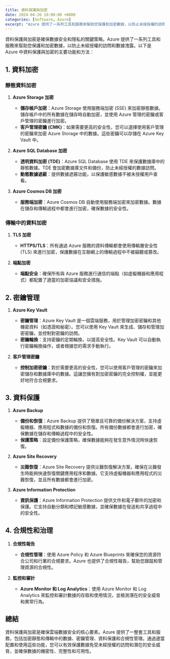 ```yaml
---
title: 資料保護與加密
date: 2024-04-26 19:00:00 +0800
categories: [Software, Azure]
excerpt: "Azure 提供了一系列工具和服務來幫助您保護和加密數據，以防止未經授權的訪問和數據洩露。"
---
```


資料保護與加密是確保數據安全和隱私的關鍵策略。Azure 提供了一系列工具和服務來幫助您保護和加密數據，以防止未經授權的訪問和數據洩露。以下是 Azure 中資料保護與加密的主要功能和方法：

## **1. 資料加密**

### **靜態資料加密**

1. **Azure Storage 加密**
   - **儲存帳戶加密**：Azure Storage 使用服務端加密 (SSE) 來加密靜態數據。儲存帳戶中的所有數據在儲存時自動加密，並使用 Azure 管理的密鑰或客戶管理的密鑰進行加密。
   - **客戶管理密鑰 (CMK)**：如果需要更高的安全性，您可以選擇使用客戶管理的密鑰來加密 Azure Storage 中的數據。這些密鑰可以存儲在 Azure Key Vault 中。

2. **Azure SQL Database 加密**
   - **透明資料加密 (TDE)**：Azure SQL Database 使用 TDE 來保護數據庫中的靜態數據。TDE 會加密數據庫文件和備份，防止未經授權的數據訪問。
   - **動態數據遮蔽**：提供數據遮蔽功能，以保護敏感數據不被未授權用戶查看。

3. **Azure Cosmos DB 加密**
   - **服務端加密**：Azure Cosmos DB 自動使用服務端加密來加密數據。數據在儲存和傳輸過程中都會進行加密，確保數據的安全性。

### **傳輸中的資料加密**

1. **TLS 加密**
   - **HTTPS/TLS**：所有通過 Azure 服務的資料傳輸都會使用傳輸層安全性 (TLS) 來進行加密，保護數據在互聯網上的傳輸過程中不被竊聽或篡改。

2. **端點加密**
   - **端點安全**：確保所有與 Azure 服務進行通信的端點（如虛擬機器和應用程式）都配置了適當的加密協議和安全措施。

## **2. 密鑰管理**

1. **Azure Key Vault**
   - **密鑰管理**：Azure Key Vault 是一個雲端服務，用於管理加密密鑰和其他機密資料（如憑證和秘密）。您可以使用 Key Vault 來生成、儲存和管理加密密鑰，並控制對密鑰的訪問。
   - **密鑰輪換**：支持密鑰的定期輪換，以提高安全性。Key Vault 可以自動執行密鑰輪換操作，或者根據您的需求手動執行。

2. **客戶管理密鑰**
   - **控制加密密鑰**：對於需要更高的安全性，您可以使用客戶管理的密鑰來加密儲存和數據庫中的數據。這讓您擁有對加密密鑰的完全控制權，並能更好地符合合規要求。

## **3. 資料保護**

1. **Azure Backup**
   - **備份和恢復**：Azure Backup 提供了簡單且可靠的備份解決方案，支持虛擬機器、應用程式和數據的備份和恢復。所有備份數據都會進行加密，確保數據在儲存和傳輸過程中的安全性。
   - **保護策略**：設定備份保護策略，確保數據能夠在發生意外情況時快速恢復。

2. **Azure Site Recovery**
   - **災難恢復**：Azure Site Recovery 提供災難恢復解決方案，確保在災難發生時能夠快速恢復關鍵應用程序和數據。它支持虛擬機器和應用程式的災難恢復，並且所有數據都會進行加密。

3. **Azure Information Protection**
   - **資訊保護**：Azure Information Protection 提供文件和電子郵件的加密和保護。它支持自動分類和標記敏感數據，並確保數據在發送和共享過程中的安全性。

## **4. 合規性和治理**

1. **合規性報告**
   - **合規性管理**：使用 Azure Policy 和 Azure Blueprints 來確保您的資源符合公司和行業的合規要求。Azure 也提供了合規性報告，幫助您跟蹤和管理資源的合規性。

2. **監控和審計**
   - **Azure Monitor 和 Log Analytics**：使用 Azure Monitor 和 Log Analytics 來監控和審計數據的存取和使用情況，並檢測潛在的安全威脅和異常行為。

## **總結**

資料保護與加密是確保雲端數據安全的核心要素。Azure 提供了一整套工具和服務，包括加密靜態和傳輸中的數據、密鑰管理、資料保護和合規性管理。通過適當配置和使用這些功能，您可以有效保護數據免受未經授權的訪問和潛在的安全威脅，並確保數據的機密性、完整性和可用性。
